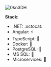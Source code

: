 
  ![0kn3DH](https://github.com/NonamePoc/NonamePoc/assets/71962787/dca50713-91ef-494c-b7b7-3898f3012d32)


**Stack:**

*  .NET: :octocat:
*  Angular: :zap:
*  TypeScript: :hammer:
*  Docker: :whale:
*  PostgreSQL: :elephant:
*  MS SQL: :elephant:
*  Microservices: :microscope:
